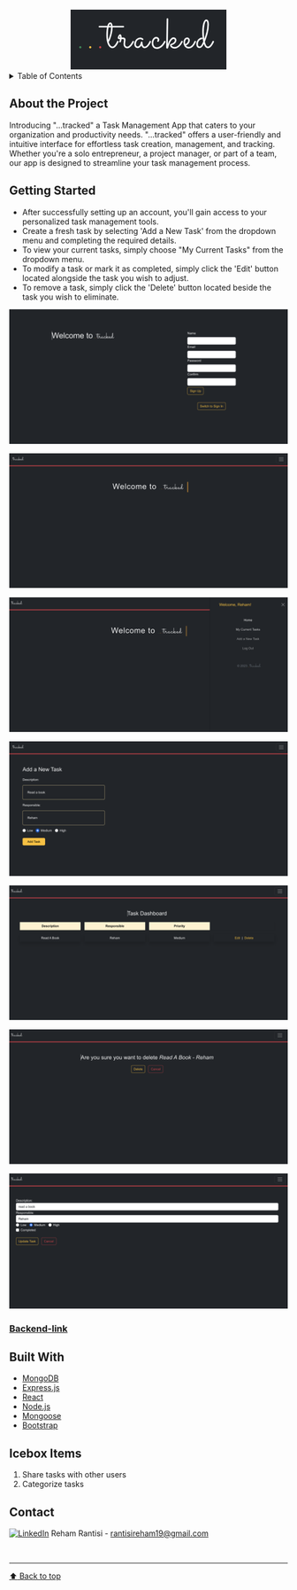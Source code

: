 <!-- PROJECT LOGO -->
<br />
<div align="center">
    <img src="/src/images/logo.png" alt="...tracked">
</div>

<!-- TABLE OF CONTENTS -->

<details>
  <summary>Table of Contents</summary>

  <ol>
    <li><a href="#about-the-project">About The Project</a>
    <li><a href="#getting-started">Getting Started</a></li>
    <li><a href="#built-with">Built With</a></li>
    <li><a href="#icebox">Ice Box</a></li>
    <li><a href="#contact">Contact</a></li>
  </ol>
</details>

<!-- CONTENT -->

## About the Project

Introducing "...tracked" a Task Management App that caters to your organization and productivity needs. "...tracked" offers a user-friendly and intuitive interface for effortless task creation, management, and tracking. Whether you're a solo entrepreneur, a project manager, or part of a team, our app is designed to streamline your task management process.

## Getting Started

- After successfully setting up an account, you'll gain access to your personalized task management tools.
- Create a fresh task by selecting 'Add a New Task' from the dropdown menu and completing the required details.
- To view your current tasks, simply choose "My Current Tasks" from the dropdown menu.
- To modify a task or mark it as completed, simply click the 'Edit' button located alongside the task you wish to adjust.
- To remove a task, simply click the 'Delete' button located beside the task you wish to eliminate.

![...tracked-App](/src/images/11.png)

![...tracked-App](/src/images/222.png)

![...tracked-App](/src/images/33.png)

![...tracked-App](/src/images/44.png)

![...tracked-App](/src/images/55.png)

![...tracked-App](/src/images/66.png)

![...tracked-App](/src/images/77.png)

### [Backend-link](https://github.com/Rrantisi/task-manager-backend)

## Built With

- [MongoDB](https://www.mongodb.com/) 
- [Express.js](https://expressjs.com/)
- [React](https://reactjs.org/)
- [Node.js](https://nodejs.org/)
- [Mongoose](https://mongoosejs.com/)
- [Bootstrap](https://getbootstrap.com/)

## Icebox Items

1. Share tasks with other users
2. Categorize tasks

## Contact

[![LinkedIn](https://img.shields.io/badge/-LinkedIn-blue?style=flat-square&logo=Linkedin&logoColor=white&link=https://www.linkedin.com/in/rehamrantisi/)](https://www.linkedin.com/in/rehamrantisi/) Reham Rantisi - rantisireham19@gmail.com

<br><hr>
[:arrow_up: Back to top](#ReadMe)
